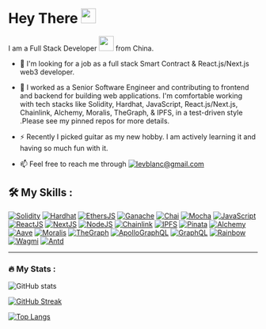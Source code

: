 <h1>
  Hey There
  <img src="https://media.giphy.com/media/hvRJCLFzcasrR4ia7z/giphy.gif" width="30px"/>
</h1>

I am a Full Stack Developer
<img src="https://media.giphy.com/media/WUlplcMpOCEmTGBtBW/giphy.gif" width="30">
from China.

- :seedling: I'm looking for a job as a full stack Smart Contract &
  React.js/Next.js web3 developer.

- :telescope: I worked as a Senior Software Engineer and contributing to
  frontend and backend for building web applications. I'm comfortable working
  with tech stacks like Solidity, Hardhat, JavaScript, React.js/Next.js,
  Chainlink, Alchemy, Moralis, TheGraph, & IPFS, in a test-driven style .Please
  see my pinned repos for more details.

- :zap: Recently I picked guitar as my new hobby. I am actively learning it and
  having so much fun with it.

- :mailbox: Feel free to reach me through
  [![levblanc@gmail.com][email]](mailto:levblanc@gmail.com)

## :hammer_and_wrench: My Skills :

[![Solidity]](https://soliditylang.org/) [![Hardhat]](https://hardhat.org/)
[![EthersJS]](https://docs.ethers.io/v5/)
[![Ganache]](https://trufflesuite.com/ganache/)
[![Chai]](https://www.chaijs.com/) [![Mocha]](https://mochajs.org/)
[![JavaScript]](https://developer.mozilla.org/fr/docs/Web/JavaScript)
[![ReactJS]](https://reactjs.org/) [![NextJS]](https://nextjs.org/)
[![NodeJS]](https://nodejs.org/) [![Chainlink]](https://chain.link/)
[![IPFS]](https://ipfs.tech/) [![Pinata]](https://www.pinata.cloud/)
[![Alchemy]](https://www.alchemy.com/) [![Aave]](https://aave.com/)
[![Moralis]](https://moralis.io/) [![TheGraph]](https://thegraph.com/en/)
[![ApolloGraphQL]](https://www.apollographql.com/)
[![GraphQL]](https://graphql.org/) [![Rainbow]](https://www.rainbowkit.com/)
[![Wagmi]](https://wagmi.sh/) [![Antd]](https://ant.design/)

---

### :fire: My Stats :

![GitHub stats](https://github-readme-stats.vercel.app/api?username=levblanc&show_icons=true&theme=highcontrast&hide_border=true&title_color=fbaf00&icon_color=fbaf00)

[![GitHub Streak](http://github-readme-streak-stats.herokuapp.com?user=levblanc&theme=dark&background=000000)](https://git.io/streak-stats)

[![Top Langs](https://github-readme-stats.vercel.app/api/top-langs/?username=levblanc&layout=compact&theme=vision-friendly-dark)](https://github.com/anuraghazra/github-readme-stats)

<!-- MARKDOWN LINKS & IMAGES -->
<!-- https://www.markdownguide.org/basic-syntax/#reference-style-links -->

[email]:
  https://img.shields.io/badge/levblanc@gmail.com-D14836?style=for-the-badge&logo=gmail&logoColor=white
[solidity]:
  https://img.shields.io/badge/solidity-1E1E3F?style=for-the-badge&logo=solidity
[chainlink]:
  https://img.shields.io/badge/chainlink-375bd2?style=for-the-badge&logo=chainlink
[remix]:
  https://img.shields.io/badge/remix%20IDE-181E29?style=for-the-badge&logo=ethereum
[javascript]:
  https://img.shields.io/badge/javascript-F7DF1E?style=for-the-badge&logo=javascript&logoColor=black
[typescript]:
  https://img.shields.io/badge/typescript-3178C6?style=for-the-badge&logo=typescript&logoColor=white
[nodejs]:
  https://img.shields.io/badge/node.js-339933?style=for-the-badge&logo=nodedotjs&logoColor=white
[ganache]:
  https://custom-icon-badges.demolab.com/badge/Ganache-201F1E?style=for-the-badge&logo=ganache
[ethersjs]:
  https://custom-icon-badges.demolab.com/badge/Ethers.js-29349A?style=for-the-badge&logo=ethers&logoColor=white
[alchemy]:
  https://custom-icon-badges.demolab.com/badge/Alchemy-2356D2?style=for-the-badge&logo=alchemy&logoColor=white
[hardhat]:
  https://custom-icon-badges.demolab.com/badge/Hardhat-181A1F?style=for-the-badge&logo=hardhat
[chai]: https://img.shields.io/badge/Chai-94161F?style=for-the-badge&logo=Chai
[mocha]:
  https://custom-icon-badges.demolab.com/badge/Mocha-8D6748?style=for-the-badge&logo=mocha&logoColor=white
[reactjs]:
  https://img.shields.io/badge/React-20232A?style=for-the-badge&logo=react&logoColor=61DAFB
[nextjs]:
  https://img.shields.io/badge/next.js-000000?style=for-the-badge&logo=nextdotjs&logoColor=white
[ipfs]: https://img.shields.io/badge/IPFS-0A1B2B?style=for-the-badge&logo=ipfs
[moralis]:
  https://custom-icon-badges.demolab.com/badge/Moralis-2559BB?style=for-the-badge&logo=moralis
[aave]:
  https://custom-icon-badges.demolab.com/badge/Aave-1C202F?style=for-the-badge&logo=aave
[pinata]:
  https://custom-icon-badges.demolab.com/badge/Pinata-350462?style=for-the-badge&logo=pinata
[thegraph]:
  https://custom-icon-badges.demolab.com/badge/TheGraph-0C0A1C?style=for-the-badge&logo=thegraph&logoColor=white
[apollographql]:
  https://img.shields.io/badge/Apollo%20GraphQL-311C87.svg?style=for-the-badge&logo=Apollo-GraphQL&logoColor=white
[graphql]:
  https://img.shields.io/badge/GraphQL-E10098.svg?style=for-the-badge&logo=GraphQL&logoColor=white
[rainbow]:
  https://custom-icon-badges.demolab.com/badge/Rainbowkit-032463?style=for-the-badge&logo=rainbow
[wagmi]:
  https://custom-icon-badges.demolab.com/badge/Wagmi-1C1B1B?style=for-the-badge&logo=wagmi
[antd]:
  https://img.shields.io/badge/Ant%20Design-0170FE.svg?style=for-the-badge&logo=Ant-Design&logoColor=white

